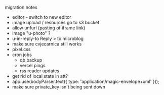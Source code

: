 migration notes

- editor - switch to new editor
- image upload / resources go to s3 bucket
- allow unfurl (pasting of iframe link)
- image "u-photo" ?
- u-in-reply-to Reply > to microblog
- make sure cvjecarnica still works
- pixel.css
- cron jobs
  - db backup
  - vercel pings
  - rss reader updates
- get rid of local state in att?
- app.use(bodyParser.text({ type: 'application/magic-envelope+xml' }));
- make sure private_key isn't being sent down
